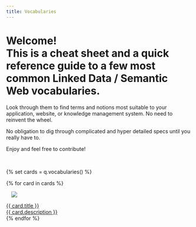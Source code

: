 ```yaml
---
title: Vocabularies
---
```


<h1 class="ui header">
    Welcome!
    <div class="sub header">This is a cheat sheet and a quick reference guide to a few most common Linked Data / Semantic Web vocabularies.</div>
</h1>

<div class="ui huge text">
<p>
    Look through them to find terms and notions most suitable to your application, website, or knowledge management system. No need to reinvent the wheel.
</p>
<p>No obligation to dig through complicated and hyper detailed specs until you really have to.</p>
<p>Enjoy and feel free to contribute!</p>
</div>

<br/>

{% set cards = q.vocabularies() %}

<div class="ui four cards">
{% for card in cards %}
    <a class="ui raised card" href="{{ card.url }}">
        <div class="image" style="padding: 1em">
            <img src="{{ card.image }}" />
        </div>
        <div class="content">
            <div class="header">{{ card.title }}</div>
            <div class="description">{{ card.description }}</div>
        </div>
    </a>
{% endfor %}
</div>
